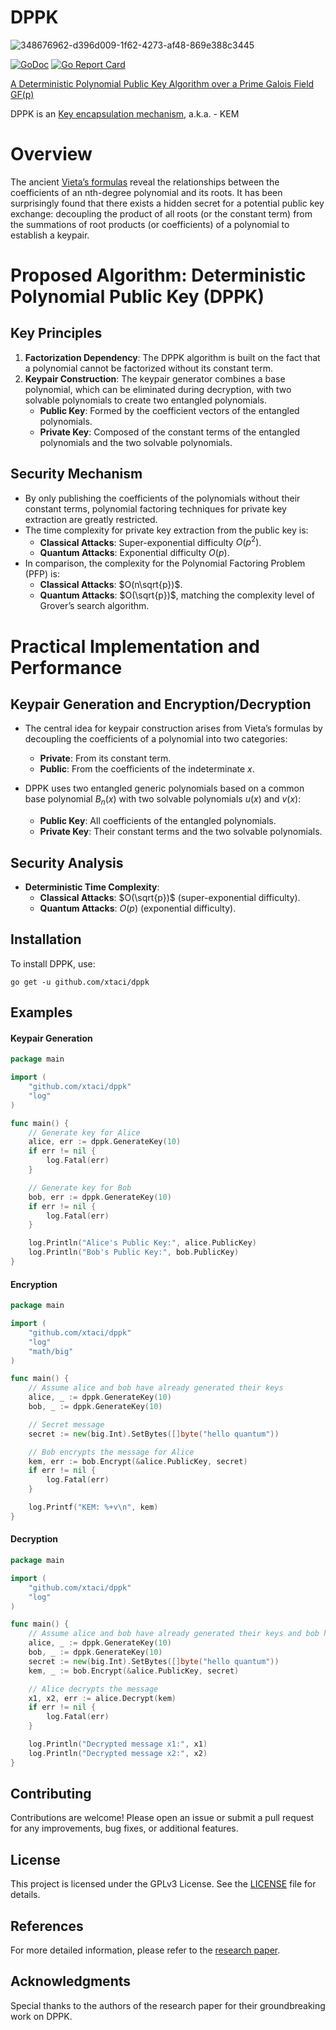 # DPPK
![348676962-d396d009-1f62-4273-af48-869e388c3445](https://github.com/user-attachments/assets/48f97544-64fe-463d-8984-d584e91ca9d2)

[![GoDoc][1]][2] [![Go Report Card][3]][4]

[1]: https://godoc.org/github.com/xtaci/dppk?status.svg
[2]: https://pkg.go.dev/github.com/xtaci/dppk
[3]: https://goreportcard.com/badge/github.com/xtaci/dppk
[4]: https://goreportcard.com/report/github.com/xtaci/dppk

[A Deterministic Polynomial Public Key Algorithm over a Prime Galois Field GF(p)](https://www.researchgate.net/profile/Randy-Kuang/publication/358101087_A_Deterministic_Polynomial_Public_Key_Algorithm_over_a_Prime_Galois_Field_GFp/links/61f95ff44393577abe055af7/A-Deterministic-Polynomial-Public-Key-Algorithm-over-a-Prime-Galois-Field-GFp.pdf)

DPPK is an [Key encapsulation mechanism](https://en.wikipedia.org/wiki/Key_encapsulation_mechanism), a.k.a. - KEM

# Overview

The ancient [Vieta’s formulas](https://en.wikipedia.org/wiki/Vieta%27s_formulas) reveal the relationships between the coefficients of an nth-degree polynomial and its roots. It has been surprisingly found that there exists a hidden secret for a potential public key exchange: decoupling the product of all roots (or the constant term) from the summations of root products (or coefficients) of a polynomial to establish a keypair.

# Proposed Algorithm: Deterministic Polynomial Public Key (DPPK)

## Key Principles

1. **Factorization Dependency**: The DPPK algorithm is built on the fact that a polynomial cannot be factorized without its constant term.
2. **Keypair Construction**: The keypair generator combines a base polynomial, which can be eliminated during decryption, with two solvable polynomials to create two entangled polynomials.
   - **Public Key**: Formed by the coefficient vectors of the entangled polynomials.
   - **Private Key**: Composed of the constant terms of the entangled polynomials and the two solvable polynomials.

## Security Mechanism

- By only publishing the coefficients of the polynomials without their constant terms, polynomial factoring techniques for private key extraction are greatly restricted.
- The time complexity for private key extraction from the public key is:
  - **Classical Attacks**: Super-exponential difficulty $O(p^2)$.
  - **Quantum Attacks**: Exponential difficulty $O(p)$.
- In comparison, the complexity for the Polynomial Factoring Problem (PFP) is:
  - **Classical Attacks**: $O(n\sqrt{p})$.
  - **Quantum Attacks**: $O(\sqrt{p})$, matching the complexity level of Grover’s search algorithm.

# Practical Implementation and Performance

## Keypair Generation and Encryption/Decryption

- The central idea for keypair construction arises from Vieta’s formulas by decoupling the coefficients of a polynomial into two categories:
  - **Private**: From its constant term.
  - **Public**: From the coefficients of the indeterminate $x$.

- DPPK uses two entangled generic polynomials based on a common base polynomial $B_n(x)$ with two solvable polynomials $u(x)$ and $v(x)$:
  - **Public Key**: All coefficients of the entangled polynomials.
  - **Private Key**: Their constant terms and the two solvable polynomials.

## Security Analysis

- **Deterministic Time Complexity**:
  - **Classical Attacks**: $O(\sqrt{p})$ (super-exponential difficulty).
  - **Quantum Attacks**: $O(p)$ (exponential difficulty).
  
## Installation
To install DPPK, use:
```console
go get -u github.com/xtaci/dppk
```

## Examples
#### Keypair Generation
```go
package main

import (
    "github.com/xtaci/dppk"
    "log"
)

func main() {
    // Generate key for Alice
    alice, err := dppk.GenerateKey(10)
    if err != nil {
        log.Fatal(err)
    }

    // Generate key for Bob
    bob, err := dppk.GenerateKey(10)
    if err != nil {
        log.Fatal(err)
    }

    log.Println("Alice's Public Key:", alice.PublicKey)
    log.Println("Bob's Public Key:", bob.PublicKey)
}

```

#### Encryption
```go
package main

import (
    "github.com/xtaci/dppk"
    "log"
    "math/big"
)

func main() {
    // Assume alice and bob have already generated their keys
    alice, _ := dppk.GenerateKey(10)
    bob, _ := dppk.GenerateKey(10)

    // Secret message
    secret := new(big.Int).SetBytes([]byte("hello quantum"))

    // Bob encrypts the message for Alice
    kem, err := bob.Encrypt(&alice.PublicKey, secret)
    if err != nil {
        log.Fatal(err)
    }

    log.Printf("KEM: %+v\n", kem)
}

```

#### Decryption
```go
package main

import (
    "github.com/xtaci/dppk"
    "log"
)

func main() {
    // Assume alice and bob have already generated their keys and bob has encrypted a message
    alice, _ := dppk.GenerateKey(10)
    bob, _ := dppk.GenerateKey(10)
    secret := new(big.Int).SetBytes([]byte("hello quantum"))
    kem, _ := bob.Encrypt(&alice.PublicKey, secret)

    // Alice decrypts the message
    x1, x2, err := alice.Decrypt(kem)
    if err != nil {
        log.Fatal(err)
    }

    log.Println("Decrypted message x1:", x1)
    log.Println("Decrypted message x2:", x2)
}
```

## Contributing

Contributions are welcome! Please open an issue or submit a pull request for any improvements, bug fixes, or additional features.

## License

This project is licensed under the GPLv3 License. See the [LICENSE](LICENSE) file for details.

## References

For more detailed information, please refer to the [research paper](https://www.researchgate.net/profile/Randy-Kuang/publication/358101087_A_Deterministic_Polynomial_Public_Key_Algorithm_over_a_Prime_Galois_Field_GFp/links/61f95ff44393577abe055af7/A-Deterministic-Polynomial-Public-Key-Algorithm-over-a-Prime-Galois-Field-GFp.pdf).

## Acknowledgments

Special thanks to the authors of the research paper for their groundbreaking work on DPPK.
